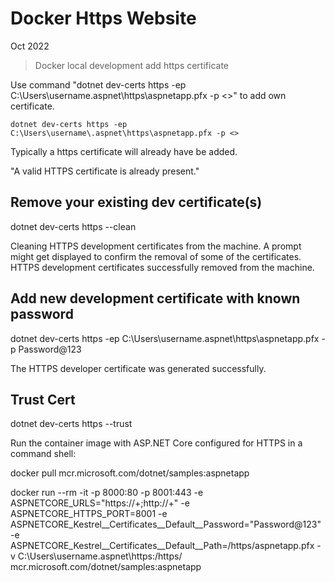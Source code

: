 # Docker Https Website 

Oct 2022

> Docker local development add https certificate 

Use command "dotnet dev-certs https -ep C:\Users\username\.aspnet\https\aspnetapp.pfx -p <>" to add own certificate.

```
dotnet dev-certs https -ep C:\Users\username\.aspnet\https\aspnetapp.pfx -p <>
```

Typically a https certificate will already have be added.

"A valid HTTPS certificate is already present."

## Remove your existing dev certificate(s)

dotnet dev-certs https --clean

Cleaning HTTPS development certificates from the machine. A prompt might get displayed to confirm the removal of some of the certificates.
HTTPS development certificates successfully removed from the machine.

## Add new development certificate with known password 

dotnet dev-certs https -ep C:\Users\username\.aspnet\https\aspnetapp.pfx -p Password@123

The HTTPS developer certificate was generated successfully.

## Trust Cert 
dotnet dev-certs https --trust

Run the container image with ASP.NET Core configured for HTTPS in a command shell:

docker pull mcr.microsoft.com/dotnet/samples:aspnetapp

docker run --rm -it -p 8000:80 -p 8001:443 -e ASPNETCORE_URLS="https://+;http://+" -e ASPNETCORE_HTTPS_PORT=8001 -e ASPNETCORE_Kestrel__Certificates__Default__Password="Password@123" -e ASPNETCORE_Kestrel__Certificates__Default__Path=/https/aspnetapp.pfx -v C:\Users\username\.aspnet\https:/https/ mcr.microsoft.com/dotnet/samples:aspnetapp